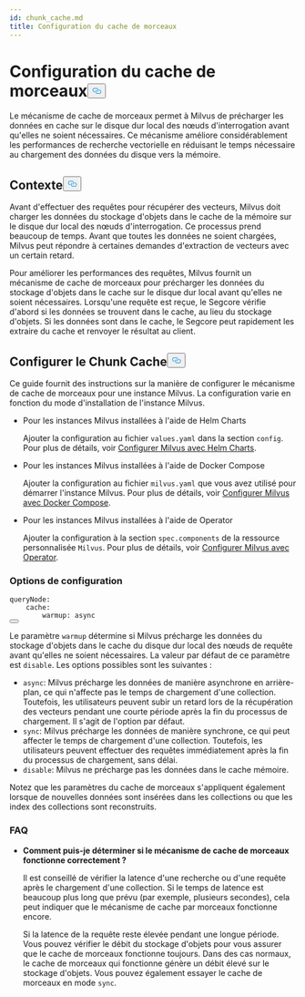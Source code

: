 ```yaml
---
id: chunk_cache.md
title: Configuration du cache de morceaux
---
```


<h1 id="Configure-Chunk-Cache" class="common-anchor-header">Configuration du cache de morceaux<button data-href="#Configure-Chunk-Cache" class="anchor-icon" translate="no">
      <svg translate="no"
        aria-hidden="true"
        focusable="false"
        height="20"
        version="1.1"
        viewBox="0 0 16 16"
        width="16"
      >
        <path
          fill="#0092E4"
          fill-rule="evenodd"
          d="M4 9h1v1H4c-1.5 0-3-1.69-3-3.5S2.55 3 4 3h4c1.45 0 3 1.69 3 3.5 0 1.41-.91 2.72-2 3.25V8.59c.58-.45 1-1.27 1-2.09C10 5.22 8.98 4 8 4H4c-.98 0-2 1.22-2 2.5S3 9 4 9zm9-3h-1v1h1c1 0 2 1.22 2 2.5S13.98 12 13 12H9c-.98 0-2-1.22-2-2.5 0-.83.42-1.64 1-2.09V6.25c-1.09.53-2 1.84-2 3.25C6 11.31 7.55 13 9 13h4c1.45 0 3-1.69 3-3.5S14.5 6 13 6z"
        ></path>
      </svg>
    </button></h1><p>Le mécanisme de cache de morceaux permet à Milvus de précharger les données en cache sur le disque dur local des nœuds d'interrogation avant qu'elles ne soient nécessaires. Ce mécanisme améliore considérablement les performances de recherche vectorielle en réduisant le temps nécessaire au chargement des données du disque vers la mémoire.</p>
<h2 id="Background" class="common-anchor-header">Contexte<button data-href="#Background" class="anchor-icon" translate="no">
      <svg translate="no"
        aria-hidden="true"
        focusable="false"
        height="20"
        version="1.1"
        viewBox="0 0 16 16"
        width="16"
      >
        <path
          fill="#0092E4"
          fill-rule="evenodd"
          d="M4 9h1v1H4c-1.5 0-3-1.69-3-3.5S2.55 3 4 3h4c1.45 0 3 1.69 3 3.5 0 1.41-.91 2.72-2 3.25V8.59c.58-.45 1-1.27 1-2.09C10 5.22 8.98 4 8 4H4c-.98 0-2 1.22-2 2.5S3 9 4 9zm9-3h-1v1h1c1 0 2 1.22 2 2.5S13.98 12 13 12H9c-.98 0-2-1.22-2-2.5 0-.83.42-1.64 1-2.09V6.25c-1.09.53-2 1.84-2 3.25C6 11.31 7.55 13 9 13h4c1.45 0 3-1.69 3-3.5S14.5 6 13 6z"
        ></path>
      </svg>
    </button></h2><p>Avant d'effectuer des requêtes pour récupérer des vecteurs, Milvus doit charger les données du stockage d'objets dans le cache de la mémoire sur le disque dur local des nœuds d'interrogation. Ce processus prend beaucoup de temps. Avant que toutes les données ne soient chargées, Milvus peut répondre à certaines demandes d'extraction de vecteurs avec un certain retard.</p>
<p>Pour améliorer les performances des requêtes, Milvus fournit un mécanisme de cache de morceaux pour précharger les données du stockage d'objets dans le cache sur le disque dur local avant qu'elles ne soient nécessaires. Lorsqu'une requête est reçue, le Segcore vérifie d'abord si les données se trouvent dans le cache, au lieu du stockage d'objets. Si les données sont dans le cache, le Segcore peut rapidement les extraire du cache et renvoyer le résultat au client.</p>
<h2 id="Configure-Chunk-Cache" class="common-anchor-header">Configurer le Chunk Cache<button data-href="#Configure-Chunk-Cache" class="anchor-icon" translate="no">
      <svg translate="no"
        aria-hidden="true"
        focusable="false"
        height="20"
        version="1.1"
        viewBox="0 0 16 16"
        width="16"
      >
        <path
          fill="#0092E4"
          fill-rule="evenodd"
          d="M4 9h1v1H4c-1.5 0-3-1.69-3-3.5S2.55 3 4 3h4c1.45 0 3 1.69 3 3.5 0 1.41-.91 2.72-2 3.25V8.59c.58-.45 1-1.27 1-2.09C10 5.22 8.98 4 8 4H4c-.98 0-2 1.22-2 2.5S3 9 4 9zm9-3h-1v1h1c1 0 2 1.22 2 2.5S13.98 12 13 12H9c-.98 0-2-1.22-2-2.5 0-.83.42-1.64 1-2.09V6.25c-1.09.53-2 1.84-2 3.25C6 11.31 7.55 13 9 13h4c1.45 0 3-1.69 3-3.5S14.5 6 13 6z"
        ></path>
      </svg>
    </button></h2><p>Ce guide fournit des instructions sur la manière de configurer le mécanisme de cache de morceaux pour une instance Milvus. La configuration varie en fonction du mode d'installation de l'instance Milvus.</p>
<ul>
<li><p>Pour les instances Milvus installées à l'aide de Helm Charts</p>
<p>Ajouter la configuration au fichier <code translate="no">values.yaml</code> dans la section <code translate="no">config</code>. Pour plus de détails, voir <a href="/docs/fr/v2.5.x/configure-helm.md">Configurer Milvus avec Helm Charts</a>.</p></li>
<li><p>Pour les instances Milvus installées à l'aide de Docker Compose</p>
<p>Ajouter la configuration au fichier <code translate="no">milvus.yaml</code> que vous avez utilisé pour démarrer l'instance Milvus. Pour plus de détails, voir <a href="/docs/fr/v2.5.x/configure-docker.md">Configurer Milvus avec Docker Compose</a>.</p></li>
<li><p>Pour les instances Milvus installées à l'aide de Operator</p>
<p>Ajouter la configuration à la section <code translate="no">spec.components</code> de la ressource personnalisée <code translate="no">Milvus</code>. Pour plus de détails, voir <a href="/docs/fr/v2.5.x/configure_operator.md">Configurer Milvus avec Operator</a>.</p></li>
</ul>
<h3 id="Configuration-options" class="common-anchor-header">Options de configuration</h3><pre><code translate="no" class="language-yaml"><span class="hljs-attr">queryNode</span>:
    <span class="hljs-attr">cache</span>:
        <span class="hljs-attr">warmup</span>: <span class="hljs-keyword">async</span>
<button class="copy-code-btn"></button></code></pre>
<p>Le paramètre <code translate="no">warmup</code> détermine si Milvus précharge les données du stockage d'objets dans le cache du disque dur local des nœuds de requête avant qu'elles ne soient nécessaires. La valeur par défaut de ce paramètre est <code translate="no">disable</code>. Les options possibles sont les suivantes :</p>
<ul>
<li><code translate="no">async</code>: Milvus précharge les données de manière asynchrone en arrière-plan, ce qui n'affecte pas le temps de chargement d'une collection. Toutefois, les utilisateurs peuvent subir un retard lors de la récupération des vecteurs pendant une courte période après la fin du processus de chargement.  Il s'agit de l'option par défaut.</li>
<li><code translate="no">sync</code>: Milvus précharge les données de manière synchrone, ce qui peut affecter le temps de chargement d'une collection. Toutefois, les utilisateurs peuvent effectuer des requêtes immédiatement après la fin du processus de chargement, sans délai.</li>
<li><code translate="no">disable</code>: Milvus ne précharge pas les données dans le cache mémoire.</li>
</ul>
<p>Notez que les paramètres du cache de morceaux s'appliquent également lorsque de nouvelles données sont insérées dans les collections ou que les index des collections sont reconstruits.</p>
<h3 id="FAQ" class="common-anchor-header">FAQ</h3><ul>
<li><p><strong>Comment puis-je déterminer si le mécanisme de cache de morceaux fonctionne correctement ?</strong></p>
<p>Il est conseillé de vérifier la latence d'une recherche ou d'une requête après le chargement d'une collection. Si le temps de latence est beaucoup plus long que prévu (par exemple, plusieurs secondes), cela peut indiquer que le mécanisme de cache par morceaux fonctionne encore.</p>
<p>Si la latence de la requête reste élevée pendant une longue période. Vous pouvez vérifier le débit du stockage d'objets pour vous assurer que le cache de morceaux fonctionne toujours. Dans des cas normaux, le cache de morceaux qui fonctionne génère un débit élevé sur le stockage d'objets. Vous pouvez également essayer le cache de morceaux en mode <code translate="no">sync</code>.</p></li>
</ul>
